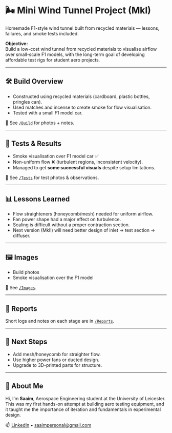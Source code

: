 # 🌬️ Mini Wind Tunnel Project (MkI)  
Homemade F1-style wind tunnel built from recycled materials — lessons, failures, and smoke tests included.

**Objective:**  
Build a low-cost wind tunnel from recycled materials to visualise airflow over small-scale F1 models, with the long-term goal of developing affordable test rigs for student aero projects.

---

## 🛠️ Build Overview  
- Constructed using recycled materials (cardboard, plastic bottles, pringles can).  
- Used matches and incense to create smoke for flow visualisation.  
- Tested with a small F1 model car.  

📂 See [`/Build`](./Build) for photos + notes.  

---

## 🔬 Tests & Results  
- Smoke visualisation over F1 model car ✅  
- Non-uniform flow ❌ (turbulent regions, inconsistent velocity).  
- Managed to get **some successful visuals** despite setup limitations.  

📂 See [`/Tests`](./Tests) for test photos & observations.  

---

## 📊 Lessons Learned  
- Flow straighteners (honeycomb/mesh) needed for uniform airflow.  
- Fan power shape had a major effect on turbulence.  
- Scaling is difficult without a proper contraction section.  
- Next version (MkII) will need better design of inlet → test section → diffuser.  

---

## 🖼️ Images  
- Build photos  
- Smoke visualisation over the F1 model  

📂 See [`/Images`](./Images).  

---

## 📑 Reports  
Short logs and notes on each stage are in [`/Reports`](./Reports).  

---

## 🚦 Next Steps   
- Add mesh/honeycomb for straighter flow.  
- Use higher power fans or ducted design.  
- Upgrade to 3D-printed parts for structure.  

---

## 👤 About Me  
Hi, I’m **Saaim**, Aerospace Engineering student at the University of Leicester.  
This was my first hands-on attempt at building aero testing equipment, and it taught me the importance of iteration and fundamentals in experimental design.  

📫 [LinkedIn](https://www.linkedin.com/in/saaim-tahir-323a58263) • saaimpersonal@gmail.com  
